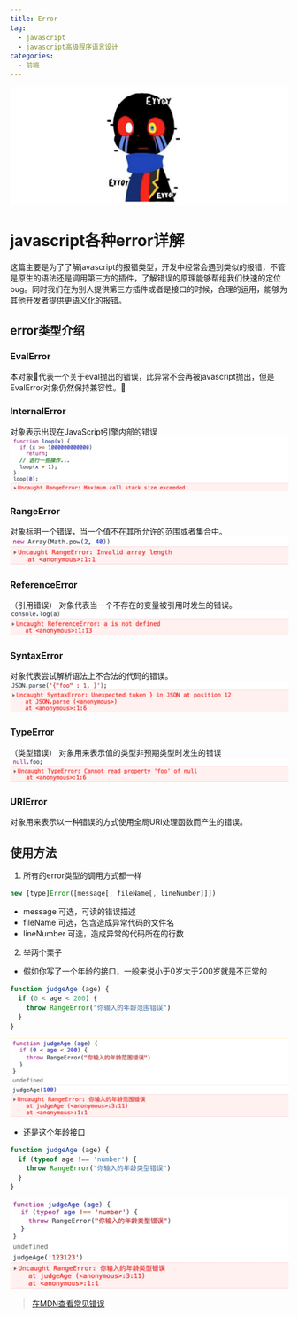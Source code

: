 ```yaml
---
title: Error
tag: 
  - javascript
  - javascript高级程序语言设计
categories:
  - 前端
---
```

![](/imgs/javascript/theme/error.jpg)

# javascript各种error详解
  这篇主要是为了了解javascript的报错类型，开发中经常会遇到类似的报错，不管是原生的语法还是调用第三方的插件，了解错误的原理能够帮组我们快速的定位bug。同时我们在为别人提供第三方插件或者是接口的时候，合理的运用，能够为其他开发者提供更语义化的报错。
## error类型介绍
### EvalError
  本对象代表一个关于eval抛出的错误，此异常不会再被javascript抛出，但是EvalError对象仍然保持兼容性。
### InternalError
  对象表示出现在JavaScript引擎内部的错误
![](/imgs/javascript/error/internalErrorC.jpg)
### RangeError
  对象标明一个错误，当一个值不在其所允许的范围或者集合中。
![](/imgs/javascript/error/rangeErrorC.jpg)
### ReferenceError
  （引用错误） 对象代表当一个不存在的变量被引用时发生的错误。
![](/imgs/javascript/error/referenceErrorC.jpg)
### SyntaxError
  对象代表尝试解析语法上不合法的代码的错误。
![](/imgs/javascript/error/syntaxErrorC.jpg)
### TypeError
  （类型错误） 对象用来表示值的类型非预期类型时发生的错误
![](/imgs/javascript/error/typeErrorC.jpg)
### URIError
  对象用来表示以一种错误的方式使用全局URI处理函数而产生的错误。
## 使用方法
1. 所有的error类型的调用方式都一样
```javascript
new [type]Error([message[, fileName[, lineNumber]]])
```
* message
  可选，可读的错误描述
* fileName
  可选，包含造成异常代码的文件名
* lineNumber
  可选，造成异常的代码所在的行数
2. 举两个栗子
* 假如你写了一个年龄的接口，一般来说小于0岁大于200岁就是不正常的
```javascript
function judgeAge (age) {
  if (0 < age < 200) {
    throw RangeError("你输入的年龄范围错误")
  }
}
```
![](/imgs/javascript/error/rangeError.jpg)
* 还是这个年龄接口
```javascript
function judgeAge (age) {
  if (typeof age !== 'number') {
    throw RangeError("你输入的年龄类型错误")
  }
}
```
![](/imgs/javascript/error/typeError.jpg)
>[在MDN查看常见错误](https://developer.mozilla.org/zh-CN/docs/Web/JavaScript/Reference/Errors/Not_a_codepoint)